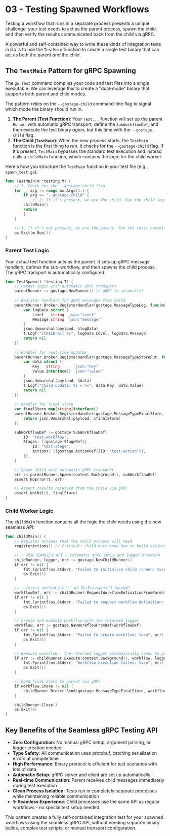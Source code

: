 # 03 - Testing Spawned Workflows

Testing a workflow that runs in a separate process presents a unique challenge: your test needs to act as the parent process, spawn the child, and then verify the results communicated back from the child via gRPC.

A powerful and self-contained way to write these kinds of integration tests in Go is to use the `TestMain` function to create a single test binary that can act as both the parent *and* the child.

## The `TestMain` Pattern for gRPC Spawning

The `go test` command compiles your code and test files into a single executable. We can leverage this to create a "dual-mode" binary that supports both parent and child modes.

The pattern relies on the `--gostage-child` command-line flag to signal which mode the binary should run in.

1.  **The Parent (Test Function)**: Your `Test...` function will set up the parent `Runner` with automatic gRPC transport, define the `SubWorkflowDef`, and then execute the test binary *again*, but this time with the `--gostage-child` flag.
2.  **The Child (`TestMain`)**: When the new process starts, the `TestMain` function is the first thing to run. It checks for the `--gostage-child` flag. If it's present, `TestMain` bypasses the standard test execution and instead calls a `childMain` function, which contains the logic for the child worker.

Here's how you structure the `TestMain` function in your test file (e.g., `spawn_test.go`):

```go
func TestMain(m *testing.M) {
	// 1. Check for the --gostage-child flag
	for _, arg := range os.Args[1:] {
		if arg == "--gostage-child" {
			// 2. If it's present, we are the child. Run the child logic and exit.
		childMain()
		return
		}
	}

	// 3. If it's not present, we are the parent. Run the tests normally.
	os.Exit(m.Run())
}
```

### Parent Test Logic

Your actual test function acts as the parent. It sets up gRPC message handlers, defines the sub-workflow, and then spawns the child process. The gRPC transport is automatically configured.

```go
func TestSpawn(t *testing.T) {
    // Parent logic with automatic gRPC transport
    parentRunner := gostage.NewRunner() // gRPC is automatic!
    
    // Register handlers for gRPC messages from child
    parentRunner.Broker.RegisterHandler(gostage.MessageTypeLog, func(msgType gostage.MessageType, payload json.RawMessage) error {
        var logData struct {
            Level   string `json:"level"`
            Message string `json:"message"`
        }
        json.Unmarshal(payload, &logData)
        t.Logf("[CHILD-%s] %s", logData.Level, logData.Message)
        return nil
    })
    
    // Handler for real-time updates
    parentRunner.Broker.RegisterHandler(gostage.MessageTypeStorePut, func(msgType gostage.MessageType, payload json.RawMessage) error {
        var data struct {
            Key   string      `json:"key"`
            Value interface{} `json:"value"`
        }
        json.Unmarshal(payload, &data)
        t.Logf("Child update: %s = %v", data.Key, data.Value)
        return nil
    })
    
    // Handler for final store
    var finalStore map[string]interface{}
    parentRunner.Broker.RegisterHandler(gostage.MessageTypeFinalStore, func(msgType gostage.MessageType, payload json.RawMessage) error {
        return json.Unmarshal(payload, &finalStore)
    })

    subWorkflowDef := gostage.SubWorkflowDef{
        ID: "test-workflow",
        Stages: []gostage.StageDef{{
            ID: "test-stage",
            Actions: []gostage.ActionDef{{ID: "test-action"}},
        }},
    }

    // Spawn child with automatic gRPC transport
    err := parentRunner.Spawn(context.Background(), subWorkflowDef)
    assert.NoError(t, err)

    // Assert results received from the child via gRPC
    assert.NotNil(t, finalStore)
}
```

### Child Worker Logic

The `childMain` function contains all the logic the child needs using the new seamless API:

```go
func childMain() {
    // Register actions that the child process will need
    registerActions() // Critical: child must know how to build actions.

    // ✨ NEW SEAMLESS API - automatic gRPC setup and logger creation
    childRunner, logger, err := gostage.NewChildRunner()
    if err != nil {
        fmt.Fprintf(os.Stderr, "Failed to initialize child runner: %v\n", err)
        os.Exit(1)
    }

    // ✨ Direct method call - no GetTransport() needed!
    workflowDef, err := childRunner.RequestWorkflowDefinitionFromParent(context.Background())
    if err != nil {
        fmt.Fprintf(os.Stderr, "Failed to request workflow definition: %v\n", err)
        os.Exit(1)
    }

    // Create and execute workflow with the returned logger
    workflow, err := gostage.NewWorkflowFromDef(workflowDef)
    if err != nil {
        fmt.Fprintf(os.Stderr, "Failed to create workflow: %v\n", err)
        os.Exit(1)
    }

    // Execute workflow - the returned logger automatically sends to parent via gRPC
    if err := childRunner.Execute(context.Background(), workflow, logger); err != nil {
        fmt.Fprintf(os.Stderr, "Workflow execution failed: %v\n", err)
        os.Exit(1)
    }

    // Send final store to parent via gRPC
    if workflow.Store != nil {
        childRunner.Broker.Send(gostage.MessageTypeFinalStore, workflow.Store.ExportAll())
    }

    childRunner.Close()
    os.Exit(0)
}
```

## Key Benefits of the Seamless gRPC Testing API

- **Zero Configuration**: No manual gRPC setup, argument parsing, or logger creation needed
- **Type Safety**: All communication uses protobuf, catching serialization errors at compile time
- **High Performance**: Binary protocol is efficient for test scenarios with lots of data
- **Automatic Setup**: gRPC server and client are set up automatically
- **Real-time Communication**: Parent receives child messages immediately during test execution
- **Clean Process Isolation**: Tests run in completely separate processes while maintaining reliable communication
- **✨ Seamless Experience**: Child processes use the same API as regular workflows - no special test setup needed

This pattern creates a fully self-contained integration test for your spawned workflows using the seamless gRPC API, without needing separate binary builds, complex test scripts, or manual transport configuration. 